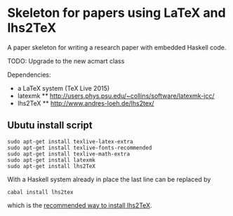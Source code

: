 # Skeleton for papers using LaTeX and lhs2TeX
A paper skeleton for writing a research paper with embedded Haskell code.

TODO: Upgrade to the new acmart class

Dependencies:
* a LaTeX system (TeX Live 2015)
* latexmk
** http://users.phys.psu.edu/~collins/software/latexmk-jcc/
* lhs2TeX
** http://www.andres-loeh.de/lhs2tex/

## Ubutu install script

``` Shell
sudo apt-get install texlive-latex-extra
sudo apt-get install texlive-fonts-recommended
sudo apt-get install texlive-math-extra
sudo apt-get install latexmk
sudo apt-get install lhs2TeX
```

With a Haskell system already in place the last line can be replaced by

``` Shell
cabal install lhs2tex
```

which is the [recommended way to install lhs2TeX](http://www.andres-loeh.de/lhs2tex/).
